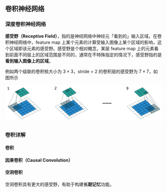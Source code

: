 ## 卷积神经网络

### 深度卷积神经网络

**感受野（Receptive Field）**，指的是神经网络中神经元「看到的」输入区域，在卷积神经网络中，feature map 上某个元素的计算受输入图像上某个区域的影响，这个区域即该元素的感受野。感受野是个相对概念，某层 feature map 上的元素看到前面不同层上的区域范围是不同的，通常在不特殊指定的情况下，感受野指的是**看到输入图像上的区域**。

例如两个级联的卷积核大小为 $3\times 3$，stride = 2 的卷积层的感受野为 $7\times 7$，如图所示

![感受野](../assets/感受野.png)

## 

### 卷积详解

#### 卷积

#### 因果卷积（Causal Convolution）

#### 空洞卷积

空洞卷积具有更大的感受野，有助于构建**长期记忆**功能。

